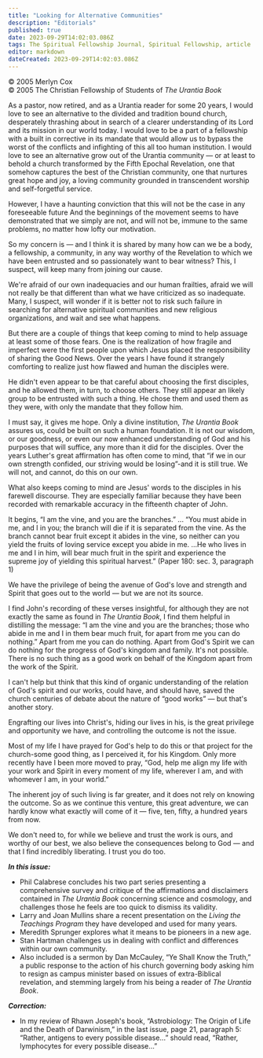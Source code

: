 ```yaml
---
title: "Looking for Alternative Communities"
description: "Editorials"
published: true
date: 2023-09-29T14:02:03.086Z
tags: The Spiritual Fellowship Journal, Spiritual Fellowship, article
editor: markdown
dateCreated: 2023-09-29T14:02:03.086Z
---
```


<p class="v-card v-sheet theme--light gray lighten-3 px-2">© 2005 Merlyn Cox<br>© 2005 The Christian Fellowship of Students of <i>The Urantia Book</i></p>

As a pastor, now retired, and as a Urantia reader for some 20 years, I would love to see an alternative to the divided and tradition bound church, desperately thrashing about in search of a clearer understanding of its Lord and its mission in our world today. I would love to be a part of a fellowship with a built in corrective in its mandate that would allow us to bypass the worst of the conflicts and infighting of this all too human institution. I would love to see an alternative grow out of the Urantia community — or at least to behold a church transformed by the Fifth Epochal Revelation, one that somehow captures the best of the Christian community, one that nurtures great hope and joy, a loving community grounded in transcendent worship and self-forgetful service.

However, I have a haunting conviction that this will not be the case in any foreseeable future And the beginnings of the movement seems to have demonstrated that we simply are not, and will not be, immune to the same problems, no matter how lofty our motivation.

So my concern is — and I think it is shared by many how can we be a body, a fellowship, a community, in any way worthy of the Revelation to which we have been entrusted and so passionately want to bear witness? This, I suspect, will keep many from joining our cause.

We're afraid of our own inadequacies and our human frailties, afraid we will not really be that different than what we have criticized as so inadequate. Many, I suspect, will wonder if it is better not to risk such failure in searching for alternative spiritual communities and new religious organizations, and wait and see what happens.

But there are a couple of things that keep coming to mind to help assuage at least some of those fears. One is the realization of how fragile and imperfect were the first people upon which Jesus placed the responsibility of sharing the Good News. Over the years I have found it strangely comforting to realize just how flawed and human the disciples were.

He didn't even appear to be that careful about choosing the first disciples, and he allowed them, in turn, to choose others. They still appear an likely group to be entrusted with such a thing. He chose them and used them as they were, with only the mandate that they follow him.

I must say, it gives me hope. Only a divine institution, _The Urantia Book_ assures us, could be built on such a human foundation. It is not our wisdom, or our goodness, or even our now enhanced understanding of God and his purposes that will suffice, any more than it did for the disciples. Over the years Luther's great affirmation has often come to mind, that “if we in our own strength confided, our striving would be losing”-and it is still true. We will not, and cannot, do this on our own.

What also keeps coming to mind are Jesus' words to the disciples in his farewell discourse. They are especially familiar because they have been recorded with remarkable accuracy in the fifteenth chapter of John.

It begins, “I am the vine, and you are the branches.” ... “You must abide in me, and I in you; the branch will die if it is separated from the vine. As the branch cannot bear fruit except it abides in the vine, so neither can you yield the fruits of loving service except you abide in me. ...He who lives in me and I in him, will bear much fruit in the spirit and experience the supreme joy of yielding this spiritual harvest.” (Paper 180: sec. 3, paragraph 1)

We have the privilege of being the avenue of God's love and strength and Spirit that goes out to the world — but we are not its source.

I find John's recording of these verses insightful, for although they are not exactly the same as found in _The Urantia Book_, I find them helpful in distilling the message: “I am the vine and you are the branches; those who abide in me and I in them bear much fruit, for apart from me you can do nothing.” Apart from me you can do nothing. Apart from God's Spirit we can do nothing for the progress of God's kingdom and family. It's not possible. There is no such thing as a good work on behalf of the Kingdom apart from the work of the Spirit.

I can't help but think that this kind of organic understanding of the relation of God's spirit and our works, could have, and should have, saved the church centuries of debate about the nature of “good works” — but that's another story.

Engrafting our lives into Christ's, hiding our lives in his, is the great privilege and opportunity we have, and controlling the outcome is not the issue.

Most of my life I have prayed for God's help to do this or that project for the church-some good thing, as I perceived it, for his Kingdom. Only more recently have I been more moved to pray, “God, help me align my life with your work and Spirit in every moment of my life, wherever I am, and with whomever I am, in your world.”

The inherent joy of such living is far greater, and it does not rely on knowing the outcome. So as we continue this venture, this great adventure, we can hardly know what exactly will come of it — five, ten, fifty, a hundred years from now.

We don't need to, for while we believe and trust the work is ours, and worthy of our best, we also believe the consequences belong to God — and that I find incredibly liberating. I trust you do too.



***In this issue:***

- Phil Calabrese concludes his two part series presenting a comprehensive survey and critique of the affirmations and disclaimers contained in _The Urantia Book_ concerning science and cosmology, and challenges those he feels are too quick to dismiss its validity.
- Larry and Joan Mullins share a recent presentation on the _Living the Teachings Program_ they have developed and used for many years.
- Meredith Sprunger explores what it means to be pioneers in a new age.
- Stan Hartman challenges us in dealing with conflict and differences within our own community.
- Also included is a sermon by Dan McCauley, “Ye Shall Know the Truth,” a public response to the action of his church governing body asking him to resign as campus minister based on issues of extra-Biblical revelation, and stemming largely from his being a reader of _The Urantia Book_.


***Correction:***

- In my review of Rhawn Joseph's book, “Astrobiology: The Origin of Life and the Death of Darwinism,” in the last issue, page 21, paragraph 5: “Rather, antigens to every possible disease...” should read, “Rather, lymphocytes for every possible disease...”